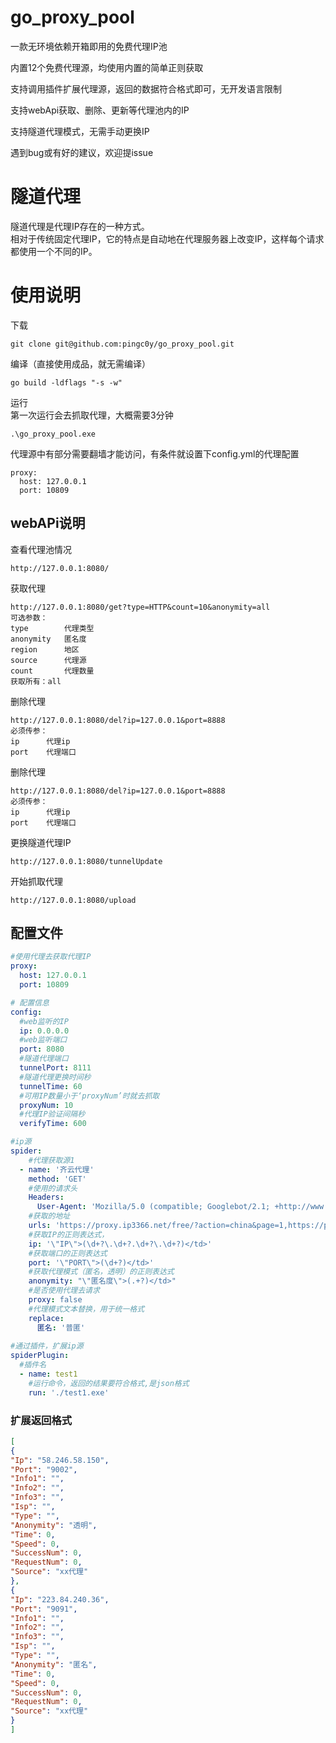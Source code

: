 # go_proxy_pool


一款无环境依赖开箱即用的免费代理IP池   

内置12个免费代理源，均使用内置的简单正则获取  

支持调用插件扩展代理源，返回的数据符合格式即可，无开发语言限制  

支持webApi获取、删除、更新等代理池内的IP 

支持隧道代理模式，无需手动更换IP  

遇到bug或有好的建议，欢迎提issue  



# 隧道代理
隧道代理是代理IP存在的一种方式。  
相对于传统固定代理IP，它的特点是自动地在代理服务器上改变IP，这样每个请求都使用一个不同的IP。

# 使用说明

下载 
```
git clone git@github.com:pingc0y/go_proxy_pool.git
```
编译（直接使用成品，就无需编译）
```
go build -ldflags "-s -w"
```
运行  
第一次运行会去抓取代理，大概需要3分钟 
```
.\go_proxy_pool.exe
```

代理源中有部分需要翻墙才能访问，有条件就设置下config.yml的代理配置
```
proxy:
  host: 127.0.0.1
  port: 10809
```
## webAPi说明
查看代理池情况
```
http://127.0.0.1:8080/
```

获取代理
```
http://127.0.0.1:8080/get?type=HTTP&count=10&anonymity=all
可选参数：
type        代理类型
anonymity   匿名度
region      地区
source      代理源
count       代理数量
获取所有：all
```

删除代理
```
http://127.0.0.1:8080/del?ip=127.0.0.1&port=8888
必须传参：
ip      代理ip
port    代理端口
```
删除代理
```
http://127.0.0.1:8080/del?ip=127.0.0.1&port=8888
必须传参：
ip      代理ip
port    代理端口
```

更换隧道代理IP
```
http://127.0.0.1:8080/tunnelUpdate
```
开始抓取代理
```
http://127.0.0.1:8080/upload
```
## 配置文件
```yaml
#使用代理去获取代理IP
proxy:
  host: 127.0.0.1
  port: 10809

# 配置信息
config:
  #web监听的IP
  ip: 0.0.0.0
  #web监听端口
  port: 8080
  #隧道代理端口
  tunnelPort: 8111
  #隧道代理更换时间秒
  tunnelTime: 60
  #可用IP数量小于‘proxyNum’时就去抓取
  proxyNum: 10
  #代理IP验证间隔秒
  verifyTime: 600

#ip源
spider:
    #代理获取源1
  - name: '齐云代理'
    method: 'GET'
    #使用的请求头
    Headers:
      User-Agent: 'Mozilla/5.0 (compatible; Googlebot/2.1; +http://www.google.com/bot.html)'
    #获取的地址
    urls: 'https://proxy.ip3366.net/free/?action=china&page=1,https://proxy.ip3366.net/free/?action=china&page=2,https://proxy.ip3366.net/free/?action=china&page=3'
    #获取IP的正则表达式，
    ip: '\"IP\">(\d+?\.\d+?.\d+?\.\d+?)</td>'
    #获取端口的正则表达式
    port: '\"PORT\">(\d+?)</td>'
    #获取代理模式（匿名，透明）的正则表达式
    anonymity: "\"匿名度\">(.+?)</td>"
    #是否使用代理去请求
    proxy: false
    #代理模式文本替换，用于统一格式
    replace:
      匿名: '普匿'
      
#通过插件，扩展ip源
spiderPlugin:
  #插件名
  - name: test1
    #运行命令，返回的结果要符合格式,是json格式
    run: './test1.exe'
```

### 扩展返回格式
```json
[
{
"Ip": "58.246.58.150",
"Port": "9002",
"Info1": "",
"Info2": "",
"Info3": "",
"Isp": "",
"Type": "",
"Anonymity": "透明",
"Time": 0,
"Speed": 0,
"SuccessNum": 0,
"RequestNum": 0,
"Source": "xx代理"
},
{
"Ip": "223.84.240.36",
"Port": "9091",
"Info1": "",
"Info2": "",
"Info3": "",
"Isp": "",
"Type": "",
"Anonymity": "匿名",
"Time": 0,
"Speed": 0,
"SuccessNum": 0,
"RequestNum": 0,
"Source": "xx代理"
}
]
```
